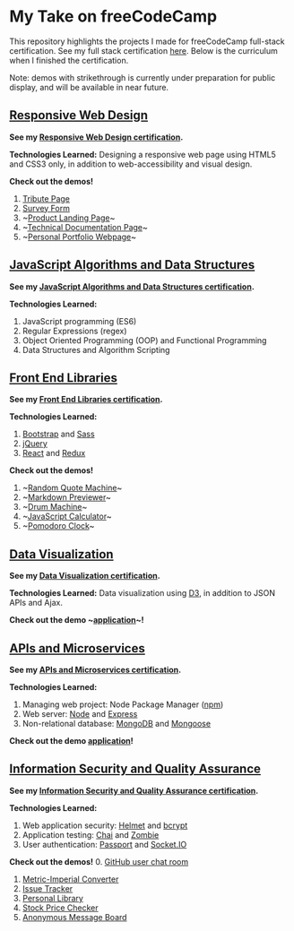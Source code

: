 # My Take on freeCodeCamp
This repository highlights the projects I made for freeCodeCamp full-stack certification. See my full stack certification [here](https://www.freecodecamp.org/certification/magnusbarata/full-stack). Below is the curriculum when I finished the certification.

Note: demos with strikethrough is currently under preparation for public display, and will be available in near future.

## [Responsive Web Design](https://github.com/magnusbarata/learn-freecodecamp/tree/master/responsive-web-design)
__See my [Responsive Web Design certification](https://www.freecodecamp.org/certification/magnusbarata/responsive-web-design).__

__Technologies Learned:__ Designing a responsive web page using HTML5 and CSS3 only, in addition to web-accessibility and visual design.

__Check out the demos!__
1. [Tribute Page](https://cdpn.io/magnusbarata/debug/eYNxmGz/xJAjOnzKnPBk)
2. [Survey Form](https://cdpn.io/magnusbarata/debug/qBdgoZe/vWARwReJRabk)
3. ~[Product Landing Page]()~
4. ~[Technical Documentation Page]()~
5. ~[Personal Portfolio Webpage]()~

## [JavaScript Algorithms and Data Structures](https://github.com/magnusbarata/learn-freecodecamp/tree/master/js-algo-data-structures)
__See my [JavaScript Algorithms and Data Structures certification](https://www.freecodecamp.org/certification/magnusbarata/javascript-algorithms-and-data-structures).__

__Technologies Learned:__
1. JavaScript programming (ES6)
2. Regular Expressions (regex)
3. Object Oriented Programming (OOP) and Functional Programming
4. Data Structures and Algorithm Scripting

## [Front End Libraries]()
__See my [Front End Libraries certification](https://www.freecodecamp.org/certification/magnusbarata/front-end-libraries).__

__Technologies Learned:__
1. [Bootstrap](https://getbootstrap.com/) and [Sass](https://sass-lang.com/)
2. [jQuery](https://jquery.com/)
3. [React](https://reactjs.org/) and [Redux](https://redux.js.org/)

__Check out the demos!__
1. ~[Random Quote Machine]()~
2. ~[Markdown Previewer]()~
3. ~[Drum Machine]()~
4. ~[JavaScript Calculator]()~
5. ~[Pomodoro Clock]()~

## [Data Visualization]()
__See my [Data Visualization certification](https://www.freecodecamp.org/certification/magnusbarata/data-visualization).__

__Technologies Learned:__ Data visualization using [D3](https://d3js.org/), in addition to JSON APIs and Ajax.

__Check out the demo ~[application]()~!__

## [APIs and Microservices](https://github.com/magnusbarata/learn-freecodecamp/tree/master/api-microservice)
__See my [APIs and Microservices certification](https://www.freecodecamp.org/certification/magnusbarata/apis-and-microservices).__

__Technologies Learned:__
1. Managing web project: Node Package Manager ([npm](https://www.npmjs.com/))
2. Web server: [Node](https://nodejs.org/en/) and [Express](https://expressjs.com/)
3. Non-relational database: [MongoDB](https://www.mongodb.com/) and [Mongoose](https://mongoosejs.com/)

__Check out the demo [application](https://fcc-apis-uservices.glitch.me)!__

## [Information Security and Quality Assurance](https://github.com/magnusbarata/learn-freecodecamp/tree/master/ISQA)
__See my [Information Security and Quality Assurance certification](https://www.freecodecamp.org/certification/magnusbarata/information-security-and-quality-assurance).__

__Technologies Learned:__
1. Web application security: [Helmet](https://helmetjs.github.io/) and [bcrypt](https://en.wikipedia.org/wiki/Bcrypt)
2. Application testing: [Chai](https://www.chaijs.com/) and [Zombie](http://zombie.js.org/)
3. User authentication: [Passport](http://www.passportjs.org/) and [Socket.IO](https://socket.io/)

__Check out the demos!__
0. [GitHub user chat room](https://fcc-infosec-qa-node-express3.glitch.me/)
1. [Metric-Imperial Converter](https://fcc-isqa-met-imp-conv.glitch.me/)
2. [Issue Tracker](https://fcc-isqa-issue-track.glitch.me/)
3. [Personal Library](https://fcc-isqa-personal-lib.glitch.me/)
4. [Stock Price Checker](https://fcc-isqa-stock-price-check.glitch.me/)
5. [Anonymous Message Board](https://fcc-isqa-anon-msg-board.glitch.me/)
